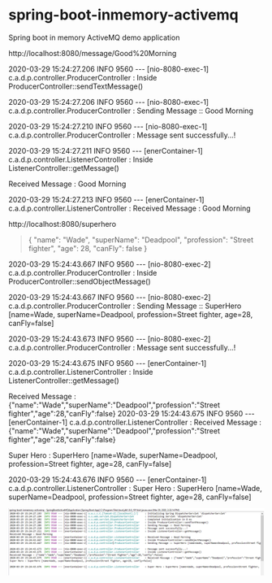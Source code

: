 # spring-boot-inmemory-activemq
Spring boot in memory ActiveMQ demo application


http://localhost:8080/message/Good%20Morning


2020-03-29 15:24:27.206  INFO 9560 --- [nio-8080-exec-1] c.a.d.p.controller.ProducerController    : Inside ProducerController::sendTextMessage() 

2020-03-29 15:24:27.206  INFO 9560 --- [nio-8080-exec-1] c.a.d.p.controller.ProducerController    : Sending Message :: Good Morning 

2020-03-29 15:24:27.210  INFO 9560 --- [nio-8080-exec-1] c.a.d.p.controller.ProducerController    : Message sent successfully...!

2020-03-29 15:24:27.211  INFO 9560 --- [enerContainer-1] c.a.d.p.controller.ListenerController    : Inside ListenerController::getMessage() 

Received Message : Good Morning

2020-03-29 15:24:27.213  INFO 9560 --- [enerContainer-1] c.a.d.p.controller.ListenerController    : Received Message : Good Morning


http://localhost:8080/superhero
>{ "name": "Wade", "superName": "Deadpool", "profession": "Street fighter", "age": 28, "canFly": false }
 
2020-03-29 15:24:43.667  INFO 9560 --- [nio-8080-exec-2] c.a.d.p.controller.ProducerController    : Inside ProducerController::sendObjectMessage() 

2020-03-29 15:24:43.667  INFO 9560 --- [nio-8080-exec-2] c.a.d.p.controller.ProducerController    : Sending Message :: SuperHero [name=Wade, superName=Deadpool, profession=Street fighter, age=28, canFly=false] 

2020-03-29 15:24:43.673  INFO 9560 --- [nio-8080-exec-2] c.a.d.p.controller.ProducerController    : Message sent successfully...!

2020-03-29 15:24:43.675  INFO 9560 --- [enerContainer-1] c.a.d.p.controller.ListenerController    : Inside ListenerController::getMessage() 

Received Message : {"name":"Wade","superName":"Deadpool","profession":"Street fighter","age":28,"canFly":false}
2020-03-29 15:24:43.675  INFO 9560 --- [enerContainer-1] c.a.d.p.controller.ListenerController    : Received Message : {"name":"Wade","superName":"Deadpool","profession":"Street fighter","age":28,"canFly":false}

Super Hero : SuperHero [name=Wade, superName=Deadpool, profession=Street fighter, age=28, canFly=false]

2020-03-29 15:24:43.676  INFO 9560 --- [enerContainer-1] c.a.d.p.controller.ListenerController    : Super Hero : SuperHero [name=Wade, superName=Deadpool, profession=Street fighter, age=28, canFly=false]



![Alt text](https://github.com/rahul-ghadge/spring-boot-inmemory-activemq/blob/master/src/main/resources/static/InMemoryActiveMQOutput.PNG?raw=true "In Memory ActiveMQ Output")


